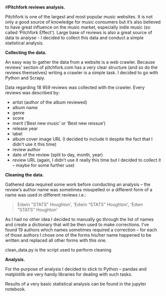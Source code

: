 #**Pitchfork reviews analysis.**

Pitchfork is one of the largest and most popular music websites. It is not only a good source of knowledge for music consumers but it’s also believed to have great influence on the music market, especially indie music (so called ‘Pitchfork Effect’).  Large base of reviews is also a great source of data to analyse -  I decided to collect this data and conduct a simple statistical analysis. 

**Collecting the data.** 

An easy way to gather the data from a website is a web crawler. Because reviews’ section of pitchfork.com has a very clear structure (and so do the reviews themselves) writing a crawler is a simple task. I decided to go with Python and Scrapy. 

Data regarding 18 959 reviews was collected with the crawler. Every reviews was described by:

-	artist (author of the album reviewed)
-	album name
-	genre
-	score
-	merit (‘Best new music’ or ‘Best new reissue’)
-	release year
-	label
-	album cover image URL (I decided to include it despite the fact that I didn’t use it this time)
-	review author 
-	date of the review (split to day, month, year)
-	review URL (again, I didn’t use it really this time but I decided to collect it – maybe for some further use)

**Cleaning the data.**

Gathered data required some work before conducting an analysis – the review’s author name was sometimes misspelled or a different form of a name was used in different reviews i.e.: 

> Edwin "STATS" Houghton', 'Edwin “STATS” Houghton', 'Edwn "STATS" Houghton'

As I had no other idea I decided to manually go through the list of names and create a dictionary that will be then used to make corrections. I’ve found 19 authors which names sometimes required a correction – for each of those authors I chose one of the forms his/her name happened to be written and replaced all other forms with this one. 

clean_data.py is the script used to perform cleaning

**Analysis.** 

For the purpose of analysis I decided to stick to Python – pandas and matplotlib are very handy libraries for dealing with such tasks.  

Results of a very basic statistical analysis can be found in the jupyter notebook.
